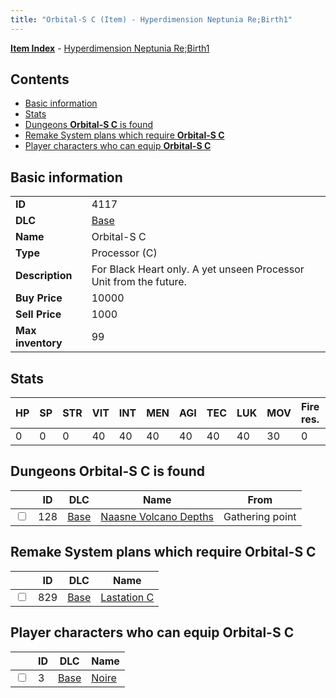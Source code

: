```yaml
---
title: "Orbital-S C (Item) - Hyperdimension Neptunia Re;Birth1"
---
```


[**Item Index**](/neptunia/rb1/item/index.html) - [Hyperdimension Neptunia Re;Birth1](/neptunia/rb1)

## Contents

- [Basic information](#basic-information)
- [Stats](#stats)
- [Dungeons **Orbital-S C** is found](#dungeons-orbital-s-c-is-found)
- [Remake System plans which require **Orbital-S C**](#remake-system-plans-which-require-orbital-s-c)
- [Player characters who can equip **Orbital-S C**](#player-characters-who-can-equip-orbital-s-c)

## Basic information

|   |   |
| -- | -- |
| **ID** | 4117 |
| **DLC** | [Base](/neptunia/rb1/dlc/1-base.html) |
| **Name** | Orbital-S C |
| **Type** | Processor (C) |
| **Description** | For Black Heart only. A yet unseen Processor Unit from the future. |
| **Buy Price** | 10000 |
| **Sell Price** | 1000 |
| **Max inventory** | 99 |


## Stats

| HP | SP | STR | VIT | INT | MEN | AGI | TEC | LUK | MOV | Fire res. | Ice res. | Wind res. | Lightning res. |
| -- | -- | --- | --- | --- | --- | --- | --- | --- | --- | --------- | -------- | --------- | -------------- |
| 0 | 0 | 0 | 40 | 40 | 40 | 40 | 40 | 40 | 30 | 0 | 0 | 0 | 0 |


## Dungeons **Orbital-S C** is found

|    | ID | DLC | Name | From |
| -- | -- | --- | ---- | ---- |
| <input type="checkbox" id="rb1-dungeon-1-128" class="trackbox" /> | 128 | [Base](/neptunia/rb1/dlc/1-base.html) | [Naasne Volcano Depths](/neptunia/rb1/dungeon/1-128-naasne-volcano-depths.html) | Gathering point |


## Remake System plans which require **Orbital-S C**

|    | ID | DLC | Name |
| -- | -- | --- | ---- |
| <input type="checkbox" id="rb1-quest-1-829" class="trackbox" /> | 829 | [Base](/neptunia/rb1/dlc/1-base.html) | [Lastation C](/neptunia/rb1/quest/1-829-lastation-c.html) |


## Player characters who can equip **Orbital-S C**

|    | ID | DLC | Name |
| -- | -- | --- | ---- |
| <input type="checkbox" id="rb1-player-1-3" class="trackbox" /> | 3 | [Base](/neptunia/rb1/dlc/1-base.html) | [Noire](/neptunia/rb1/player/1-3-noire.html) |
